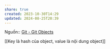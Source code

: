 ```yaml
---
share: true
created: 2023-10-30T14:29
updated: 2024-08-25T20:39
---
```

Nguồn:: [Git - Git Objects](https://git-scm.com/book/en/v2/Git-Internals-Git-Objects)

[[Key là hash của object, value là nội dung object]]